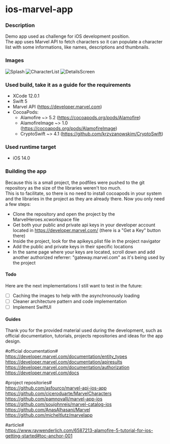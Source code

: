 # ios-marvel-app
### Description
Demo app used as challenge for iOS development position.  
The app uses Marvel API to fetch characters so it can populate a character list with some informations, like names, descriptions and thumbnails.

### Images
![Splash](https://imgur.com/R5FJ5Oo.png)
![CharacterList](https://imgur.com/G17gInq.png)
![DetailsScreen](https://imgur.com/X1AMUCX.png)

### Used build, take it as a guide for the requirements
- XCode 12.0.1
- Swift 5
- Marvel API (https://developer.marvel.com)
- CocoaPods:
  - Alamofire ~> 5.2 (https://cocoapods.org/pods/Alamofire)
  - AlamofireImage ~> 1.0 (https://cocoapods.org/pods/AlamofireImage)
  - CryptoSwift ~> 4.1 (https://github.com/krzyzanowskim/CryptoSwift)

### Used runtime target 
- iOS 14.0

### Building the app
Because this is a small project, the podfiles were pushed to the git repository as the size of the libraries weren't too much.  
This is to facilitate, so there is no need to install cocoapods in your system and the libraries in the project as they are already there.
Now you only need a few steps:
- Clone the repository and open the project by the MarvelHeroes.xcworkspace file 
- Get both your public and private api keys in your developer account located in https://developer.marvel.com/ (there is a "Get a Key" button there)
 - Inside the project, look for the apikeys.plist file in the project navigator
 - Add the public and private keys in their specific locations
 - In the same page where your keys are located, scroll down and add another authorized referrer: "gateway.marvel.com" as it's being used by the project  

#### Todo
Here are the next implementations I still want to test in the future:   
- [ ] Caching the images to help with the asynchronously loading
- [ ] Cleaner architecture pattern and code implementation
- [ ] Implement SwiftUI

#### Guides
Thank you for the provided material used during the development, such as official documentation, tutorials, projects repositories and ideas for the app design.

#official documentation#  
https://developer.marvel.com/documentation/entity_types  
https://developer.marvel.com/documentation/apiresults  
https://developer.marvel.com/documentation/authorization  
https://developer.marvel.com/docs  

#project repositories#  
https://github.com/asfourco/marvel-api-ios-app  
https://github.com/ciceroduarte/MarvelCharacters  
https://github.com/pamnovalli/marvel-app-ios  
https://github.com/soujohnreis/marvel-catalog-ios  
https://github.com/AnasAlhasani/Marvel  
https://github.com/micheltlutz/marvelapp  

#article#  
https://www.raywenderlich.com/6587213-alamofire-5-tutorial-for-ios-getting-started#toc-anchor-001
